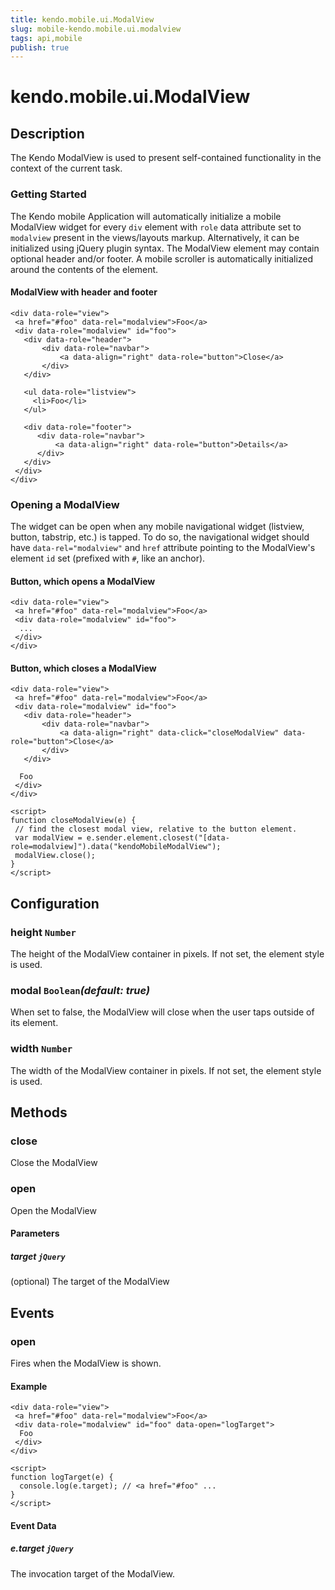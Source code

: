 ```yaml
---
title: kendo.mobile.ui.ModalView
slug: mobile-kendo.mobile.ui.modalview
tags: api,mobile
publish: true
---
```


# kendo.mobile.ui.ModalView

## Description



The Kendo ModalView is used to present self-contained functionality in the context of the current task.  

### Getting Started

The Kendo mobile Application will automatically initialize a mobile ModalView widget for every `div` element with `role` data attribute set to `modalview` present in the views/layouts markup.
Alternatively, it can be initialized using jQuery plugin syntax. The ModalView element may contain optional header and/or footer. A mobile scroller is automatically initialized around the contents of the element.

#### ModalView with header and footer

    <div data-role="view">
     <a href="#foo" data-rel="modalview">Foo</a>
     <div data-role="modalview" id="foo">
       <div data-role="header">
           <div data-role="navbar">
               <a data-align="right" data-role="button">Close</a>
           </div>
       </div>
    
       <ul data-role="listview">
         <li>Foo</li>
       </ul>
    
       <div data-role="footer">
          <div data-role="navbar">
              <a data-align="right" data-role="button">Details</a>
          </div>
       </div>
     </div>
    </div>

### Opening a ModalView

The widget can be open when any mobile navigational widget (listview, button, tabstrip, etc.) is tapped.
To do so, the navigational widget should have `data-rel="modalview"` and `href` attribute pointing to the ModalView's element `id` set (prefixed with `#`, like an anchor).

#### Button, which opens a ModalView

    <div data-role="view">
     <a href="#foo" data-rel="modalview">Foo</a>
     <div data-role="modalview" id="foo">
      ...
     </div>
    </div>

#### Button, which closes a ModalView

    <div data-role="view">
     <a href="#foo" data-rel="modalview">Foo</a>
     <div data-role="modalview" id="foo">
       <div data-role="header">
           <div data-role="navbar">
               <a data-align="right" data-click="closeModalView" data-role="button">Close</a>
           </div>
       </div>
    
      Foo
     </div>
    </div>
    
    <script>
    function closeModalView(e) {
     // find the closest modal view, relative to the button element.
     var modalView = e.sender.element.closest("[data-role=modalview]").data("kendoMobileModalView");
     modalView.close();
    }
    </script>

## Configuration

### height `Number`

The height of the ModalView container in pixels. If not set, the element style is used.

### modal `Boolean`*(default: true)*

 When set to false, the ModalView will close when the user taps outside of its element.

### width `Number`

The width of the ModalView container in pixels. If not set, the element style is used.

## Methods

### close

Close the ModalView

### open

Open the ModalView

#### Parameters

##### target `jQuery`

(optional) The target of the ModalView

## Events

### open

Fires when the ModalView is shown.

#### Example

    <div data-role="view">
     <a href="#foo" data-rel="modalview">Foo</a>
     <div data-role="modalview" id="foo" data-open="logTarget">
      Foo
     </div>
    </div>
    
    <script>
    function logTarget(e) {
      console.log(e.target); // <a href="#foo" ...
    }
    </script>

#### Event Data

##### e.target `jQuery`

The invocation target of the ModalView.